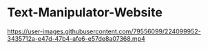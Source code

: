 # Text-Manipulator-Website

https://user-images.githubusercontent.com/79556099/224099952-3435712a-e47d-47b4-afe6-e57de8a07368.mp4
